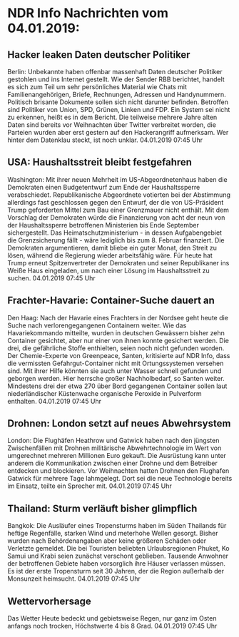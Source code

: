 # NDR Info Nachrichten vom 04.01.2019:


## Hacker leaken Daten deutscher Politiker
Berlin: Unbekannte haben offenbar massenhaft Daten deutscher Politiker gestohlen und ins Internet gestellt. Wie der Sender RBB berichtet, handelt es sich zum Teil um sehr persönliches Material wie Chats mit Familienangehörigen, Briefe, Rechnungen, Adressen und Handynummern. Politisch brisante Dokumente sollen sich nicht darunter befinden. Betroffen sind Politiker von Union, SPD, Grünen, Linken und FDP. Ein System sei nicht zu erkennen, heißt es in dem Bericht. Die teilweise mehrere Jahre alten Daten sind bereits vor Weihnachten über Twitter verbreitet worden, die Parteien wurden aber erst gestern auf den Hackerangriff aufmerksam. Wer hinter dem Datenklau steckt, ist noch unklar. 04.01.2019 07:45 Uhr 

## USA: Haushaltsstreit bleibt festgefahren
Washington: Mit ihrer neuen Mehrheit im US-Abgeordnetenhaus haben die Demokraten einen Budgetentwurf zum Ende der Haushaltssperre verabschiedet. Republikanische Abgeordnete votierten bei der Abstimmung allerdings fast geschlossen gegen den Entwurf, der die von US-Präsident Trump geforderten Mittel zum Bau einer Grenzmauer nicht enthält. Mit dem Vorschlag der Demokraten würde die Finanzierung von acht der neun von der Haushaltssperre betroffenen Ministerien bis Ende September sichergestellt. Das Heimatschutzministerium - in dessen Aufgabengebiet die Grenzsicherung fällt - wäre lediglich bis zum 8. Februar finanziert. Die Demokraten argumentieren, damit bliebe ein guter Monat, den Streit zu lösen, während die Regierung wieder arbeitsfähig wäre. Für heute hat Trump erneut Spitzenvertreter der Demokraten und seiner Republikaner ins Weiße Haus eingeladen, um nach einer Lösung im Haushaltsstreit zu suchen. 04.01.2019 07:45 Uhr 

## Frachter-Havarie: Container-Suche dauert an
Den Haag: Nach der Havarie eines Frachters in der Nordsee geht heute die Suche nach verlorengegangenen Containern weiter. Wie das Havariekommando mitteilte, wurden in deutschen Gewässern bisher zehn Container gesichtet, aber nur einer von ihnen konnte gesichert werden. Die drei, die gefährliche Stoffe enthielten, seien noch nicht gefunden worden. Der Chemie-Experte von Greenpeace, Santen, kritisierte auf NDR Info, dass die vermissten Gefahrgut-Container nicht mit Ortungssystemen versehen sind. Mit ihrer Hilfe könnten sie auch unter Wasser schnell gefunden und geborgen werden. Hier herrsche großer Nachholbedarf, so Santen weiter. Mindestens drei der etwa 270 über Bord gegangenen Container sollen laut niederländischer Küstenwache organische Peroxide in Pulverform enthalten. 04.01.2019 07:45 Uhr 

## Drohnen: London setzt auf neues Abwehrsystem
London: Die Flughäfen Heathrow und Gatwick haben nach den jüngsten Zwischenfällen mit Drohnen militärische Abwehrtechnologie im Wert von umgerechnet mehreren Millionen Euro gekauft. Die Ausrüstung kann unter anderem die Kommunikation zwischen einer Drohne und dem Betreiber entdecken und blockieren. Vor Weihnachten hatten Drohnen den Flughafen Gatwick für mehrere Tage lahmgelegt. Dort sei die neue Technologie bereits im Einsatz, teilte ein Sprecher mit. 04.01.2019 07:45 Uhr 

## Thailand: Sturm verläuft bisher glimpflich
Bangkok: Die Ausläufer eines Tropensturms haben im Süden Thailands für heftige Regenfälle, starken Wind und meterhohe Wellen gesorgt. Bisher wurden nach Behördenangaben aber keine größeren Schäden oder Verletzte gemeldet. Die bei Touristen beliebten Urlaubsregionen Phuket, Ko Samui und Krabi seien zunächst verschont geblieben. Tausende Anwohner der betroffenen Gebiete haben vorsorglich ihre Häuser verlassen müssen. Es ist der erste Tropensturm seit 30 Jahren, der die Region außerhalb der Monsunzeit heimsucht. 04.01.2019 07:45 Uhr 

## Wettervorhersage
Das Wetter
Heute bedeckt und gebietsweise Regen, nur ganz im Osten anfangs noch trocken, Höchstwerte 4 bis 8 Grad. 04.01.2019 07:45 Uhr 
